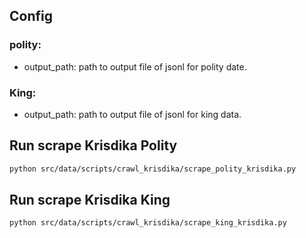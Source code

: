 ## Config
### polity:
- output_path: path to output file of jsonl for polity date.
### King:
- output_path: path to output file of jsonl for king data.

## Run scrape Krisdika Polity
```bash
python src/data/scripts/crawl_krisdika/scrape_polity_krisdika.py
```

## Run scrape Krisdika King
```bash
python src/data/scripts/crawl_krisdika/scrape_king_krisdika.py
```